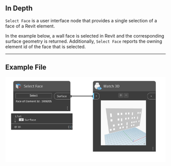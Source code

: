 ## In Depth
`Select Face` is a user interface node that provides a single selection of a face of a Revit element.

In the example below, a wall face is selected in Revit and the corresponding surface geometry is returned. Additionally, `Select Face` reports the owning element id of the face that is selected.
___
## Example File

![Select Face](./Dynamo.Nodes.DSFaceSelection_img.jpg)